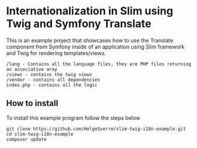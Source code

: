 # Internationalization in Slim using Twig and Symfony Translate

This is an example project that showcases how to use the Translate component from Symfony inside of an application using Slim framework and Twig for rendering templates/views.

```
/lang - Contains all the language files, they are PHP files returning an associative aray
/views - contains the twig views
/vendor - contains all dependencies
index.php - contains all the logic
```


## How to install
To install this example program follow the steps below
```
git clone https://github.com/HelgeSverre/slim-twig-i18n-example.git
cd slim-twig-i18n-example
composer update
```